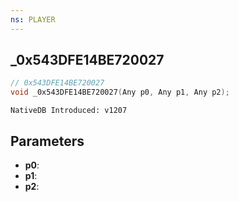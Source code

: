 ```yaml
---
ns: PLAYER
---
```

## _0x543DFE14BE720027

```c
// 0x543DFE14BE720027
void _0x543DFE14BE720027(Any p0, Any p1, Any p2);
```

```
NativeDB Introduced: v1207
```

## Parameters
* **p0**:
* **p1**:
* **p2**:
